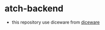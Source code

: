 # atch-backend


- this repository use diceware from [diceware](https://github.com/biddster/diceware)